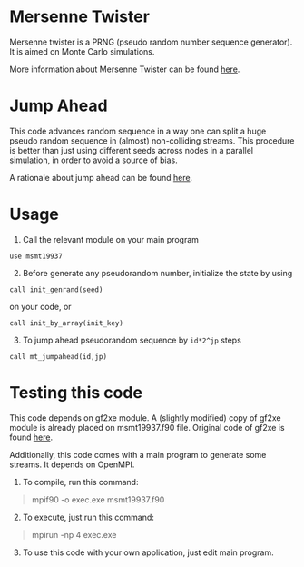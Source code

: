 # Mersenne Twister

Mersenne twister is a PRNG (pseudo random number sequence generator). It is aimed on Monte Carlo simulations.

More information about Mersenne Twister can be found [here](http://www.math.sci.hiroshima-u.ac.jp/~m-mat/MT/emt.html).

# Jump Ahead

This code advances random sequence in a way one can split a huge pseudo random sequence in (almost) non-colliding
streams. This procedure is better than just using different seeds across nodes in a parallel simulation, in order to avoid
a source of bias.

A rationale about jump ahead can be found [here](http://www.math.sci.hiroshima-u.ac.jp/~m-mat/MT/JUMP/index.html).

# Usage

1) Call the relevant module on your main program

`use msmt19937`

2) Before generate any pseudorandom number, initialize the state by using

`call init_genrand(seed)`

on your code, or

`call init_by_array(init_key)`

3) To jump ahead pseudorandom sequence by `id*2^jp` steps

`call mt_jumpahead(id,jp)`

# Testing this code

This code depends on gf2xe module. A (slightly modified) copy of gf2xe module is already placed
on msmt19937.f90 file. Original code of gf2xe is found [here](http://theo.phys.sci.hiroshima-u.ac.jp/~ishikawa/PRNG/mt_stream_en.html).

Additionally, this code comes with a main program to generate some streams. It depends on OpenMPI.

1) To compile, run this command:

> mpif90 -o exec.exe msmt19937.f90

2) To execute, just run this command:

> mpirun -np 4 exec.exe

3) To use this code with your own application, just edit main program.
